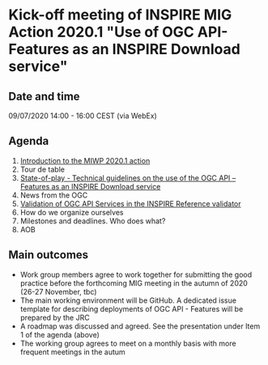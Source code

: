 # Kick-off meeting of INSPIRE MIG Action 2020.1 "Use of OGC API-Features as an INSPIRE Download service"

## Date and time
09/07/2020 14:00 - 16:00 CEST (via WebEx)

## Agenda

  1. [Introduction to the MIWP 2020.1 action](https://github.com/INSPIRE-MIF/gp-ogc-api-features/blob/master/action%202020.1/meetings/kick-off%2009072020/1_MIWP%202020.1%20OAPIF_INSPIRE.pdf)
  2. Tour de table
  3. [State-of-play - Technical guidelines on the use of the OGC API – Features as an
  INSPIRE Download service](https://github.com/INSPIRE-MIF/gp-ogc-api-features/blob/master/action%202020.1/meetings/kick-off%2009072020/2_MIWP_2020.1_20200709.pdf)
  4. News from the OGC
  5. [Validation of OGC API Services in the INSPIRE Reference validator](https://github.com/INSPIRE-MIF/gp-ogc-api-features/blob/master/action%202020.1/meetings/kick-off%2009072020/3_INSPIRE_Validator_OGC_APIs.pdf)
  6. How do we organize ourselves
  7. Milestones and deadlines. Who does what?
  8. AOB

## Main outcomes

 - Work group members agree to work together for submitting the good practice before the forthcoming MIG meeting in the autumn of 2020 (26-27 November, tbc)
 - The main working environment will be GitHub. A dedicated issue template for describing deployments of OGC API - Features will be prepared by the JRC
 - A roadmap was discussed and agreed. See the presentation under Item 1 of the agenda (above)
 - The working group agrees to meet on a monthly basis with more frequent meetings in the autum


  
 



